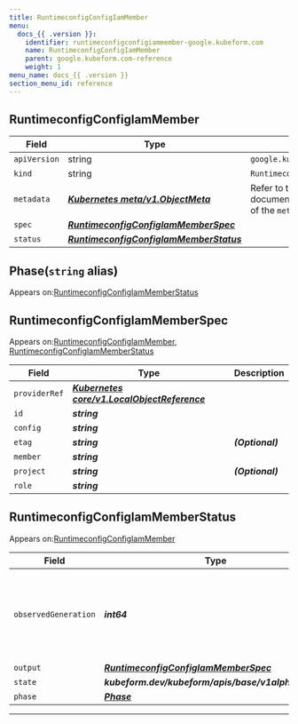 ```yaml
---
title: RuntimeconfigConfigIamMember
menu:
  docs_{{ .version }}:
    identifier: runtimeconfigconfigiammember-google.kubeform.com
    name: RuntimeconfigConfigIamMember
    parent: google.kubeform.com-reference
    weight: 1
menu_name: docs_{{ .version }}
section_menu_id: reference
---
```


## RuntimeconfigConfigIamMember
| Field | Type | Description |
| ------ | ----- | ----------- |
| `apiVersion` | string | `google.kubeform.com/v1alpha1` |
|    `kind` | string | `RuntimeconfigConfigIamMember` |
| `metadata` | ***[Kubernetes meta/v1.ObjectMeta](https://v1-18.docs.kubernetes.io/docs/reference/generated/kubernetes-api/v1.18/#objectmeta-v1-meta)***|Refer to the Kubernetes API documentation for the fields of the `metadata` field.|
| `spec` | ***[RuntimeconfigConfigIamMemberSpec](#runtimeconfigconfigiammemberspec)***||
| `status` | ***[RuntimeconfigConfigIamMemberStatus](#runtimeconfigconfigiammemberstatus)***||
## Phase(`string` alias)

Appears on:[RuntimeconfigConfigIamMemberStatus](#runtimeconfigconfigiammemberstatus)

## RuntimeconfigConfigIamMemberSpec

Appears on:[RuntimeconfigConfigIamMember](#runtimeconfigconfigiammember), [RuntimeconfigConfigIamMemberStatus](#runtimeconfigconfigiammemberstatus)

| Field | Type | Description |
| ------ | ----- | ----------- |
| `providerRef` | ***[Kubernetes core/v1.LocalObjectReference](https://v1-18.docs.kubernetes.io/docs/reference/generated/kubernetes-api/v1.18/#localobjectreference-v1-core)***||
| `id` | ***string***||
| `config` | ***string***||
| `etag` | ***string***| ***(Optional)*** |
| `member` | ***string***||
| `project` | ***string***| ***(Optional)*** |
| `role` | ***string***||
## RuntimeconfigConfigIamMemberStatus

Appears on:[RuntimeconfigConfigIamMember](#runtimeconfigconfigiammember)

| Field | Type | Description |
| ------ | ----- | ----------- |
| `observedGeneration` | ***int64***| ***(Optional)*** Resource generation, which is updated on mutation by the API Server.|
| `output` | ***[RuntimeconfigConfigIamMemberSpec](#runtimeconfigconfigiammemberspec)***| ***(Optional)*** |
| `state` | ***kubeform.dev/kubeform/apis/base/v1alpha1.State***| ***(Optional)*** |
| `phase` | ***[Phase](#phase)***| ***(Optional)*** |
---
